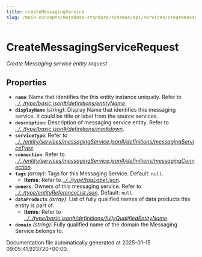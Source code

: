 ```yaml
---
title: createMessagingService
slug: /main-concepts/metadata-standard/schemas/api/services/createmessagingservice
---
```


# CreateMessagingServiceRequest

*Create Messaging service entity request*

## Properties

- **`name`**: Name that identifies the this entity instance uniquely. Refer to *[../../type/basic.json#/definitions/entityName](#/../type/basic.json#/definitions/entityName)*.
- **`displayName`** *(string)*: Display Name that identifies this messaging service. It could be title or label from the source services.
- **`description`**: Description of messaging service entity. Refer to *[../../type/basic.json#/definitions/markdown](#/../type/basic.json#/definitions/markdown)*.
- **`serviceType`**: Refer to *[../../entity/services/messagingService.json#/definitions/messagingServiceType](#/../entity/services/messagingService.json#/definitions/messagingServiceType)*.
- **`connection`**: Refer to *[../../entity/services/messagingService.json#/definitions/messagingConnection](#/../entity/services/messagingService.json#/definitions/messagingConnection)*.
- **`tags`** *(array)*: Tags for this Messaging Service. Default: `null`.
  - **Items**: Refer to *[../../type/tagLabel.json](#/../type/tagLabel.json)*.
- **`owners`**: Owners of this messaging service. Refer to *[../../type/entityReferenceList.json](#/../type/entityReferenceList.json)*. Default: `null`.
- **`dataProducts`** *(array)*: List of fully qualified names of data products this entity is part of.
  - **Items**: Refer to *[../../type/basic.json#/definitions/fullyQualifiedEntityName](#/../type/basic.json#/definitions/fullyQualifiedEntityName)*.
- **`domain`** *(string)*: Fully qualified name of the domain the Messaging Service belongs to.


Documentation file automatically generated at 2025-01-15 09:05:41.923720+00:00.
